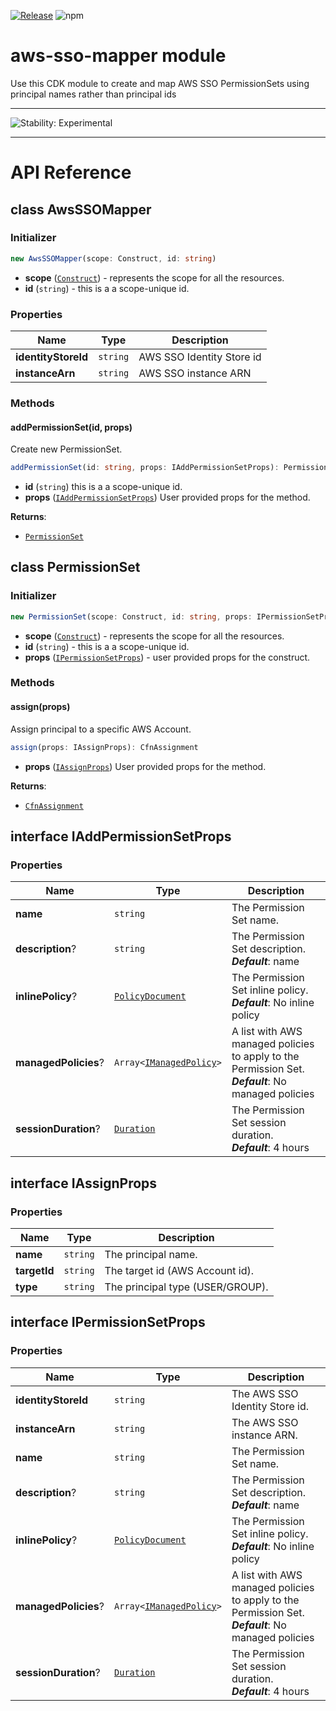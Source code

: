 [![Release](https://github.com/eliran89c/aws-sso-mapper/actions/workflows/release.yml/badge.svg)](https://github.com/eliran89c/aws-sso-mapper/actions/workflows/release.yml)
![npm](https://img.shields.io/npm/v/aws-sso-mapper?label=version)

# aws-sso-mapper module
Use this CDK module to create and map AWS SSO PermissionSets using principal names rather than principal ids
<!--BEGIN STABILITY BANNER-->

---

![Stability: Experimental](https://img.shields.io/badge/stability-Experimental-important.svg?style=for-the-badge)

---
<!--END STABILITY BANNER-->


# API Reference

## class AwsSSOMapper  <a id="aws-sso-mapper-awsssomapper"></a>

### Initializer


```ts
new AwsSSOMapper(scope: Construct, id: string)
```

* **scope** (<code>[Construct](#aws-cdk-core-construct)</code>)  - represents the scope for all the resources.
* **id** (<code>string</code>)  - this is a a scope-unique id.



### Properties


Name | Type | Description 
-----|------|-------------
**identityStoreId** | <code>string</code> | <span>AWS SSO Identity Store id</span>
**instanceArn** | <code>string</code> | <span>AWS SSO instance ARN</span>

### Methods


#### addPermissionSet(id, props) <a id="aws-sso-mapper-awsssomapper-addpermissionset"></a>

Create new PermissionSet.

```ts
addPermissionSet(id: string, props: IAddPermissionSetProps): PermissionSet
```

* **id** (<code>string</code>)  this is a a scope-unique id.
* **props** (<code>[IAddPermissionSetProps](#aws-sso-mapper-iaddpermissionsetprops)</code>)  User provided props for the method.

__Returns__:
* <code>[PermissionSet](#aws-sso-mapper-permissionset)</code>



## class PermissionSet  <a id="aws-sso-mapper-permissionset"></a>

### Initializer


```ts
new PermissionSet(scope: Construct, id: string, props: IPermissionSetProps)
```

* **scope** (<code>[Construct](#aws-cdk-core-construct)</code>)  - represents the scope for all the resources.
* **id** (<code>string</code>)  - this is a a scope-unique id.
* **props** (<code>[IPermissionSetProps](#aws-sso-mapper-ipermissionsetprops)</code>)  - user provided props for the construct.


### Methods


#### assign(props) <a id="aws-sso-mapper-permissionset-assign"></a>

Assign principal to a specific AWS Account.

```ts
assign(props: IAssignProps): CfnAssignment
```

* **props** (<code>[IAssignProps](#aws-sso-mapper-iassignprops)</code>)  User provided props for the method.

__Returns__:
* <code>[CfnAssignment](#aws-cdk-aws-sso-cfnassignment)</code>



## interface IAddPermissionSetProps  <a id="aws-sso-mapper-iaddpermissionsetprops"></a>




### Properties


Name | Type | Description 
-----|------|-------------
**name** | <code>string</code> | The Permission Set name.
**description**? | <code>string</code> | The Permission Set description.<br/>__*Default*__: name
**inlinePolicy**? | <code>[PolicyDocument](#aws-cdk-aws-iam-policydocument)</code> | The Permission Set inline policy.<br/>__*Default*__: No inline policy
**managedPolicies**? | <code>Array<[IManagedPolicy](#aws-cdk-aws-iam-imanagedpolicy)></code> | A list with AWS managed policies to apply to the Permission Set.<br/>__*Default*__: No managed policies
**sessionDuration**? | <code>[Duration](#aws-cdk-core-duration)</code> | The Permission Set session duration.<br/>__*Default*__: 4 hours



## interface IAssignProps  <a id="aws-sso-mapper-iassignprops"></a>




### Properties


Name | Type | Description 
-----|------|-------------
**name** | <code>string</code> | The principal name.
**targetId** | <code>string</code> | The target id (AWS Account id).
**type** | <code>string</code> | The principal type (USER/GROUP).



## interface IPermissionSetProps  <a id="aws-sso-mapper-ipermissionsetprops"></a>




### Properties


Name | Type | Description 
-----|------|-------------
**identityStoreId** | <code>string</code> | The AWS SSO Identity Store id.
**instanceArn** | <code>string</code> | The AWS SSO instance ARN.
**name** | <code>string</code> | The Permission Set name.
**description**? | <code>string</code> | The Permission Set description.<br/>__*Default*__: name
**inlinePolicy**? | <code>[PolicyDocument](#aws-cdk-aws-iam-policydocument)</code> | The Permission Set inline policy.<br/>__*Default*__: No inline policy
**managedPolicies**? | <code>Array<[IManagedPolicy](#aws-cdk-aws-iam-imanagedpolicy)></code> | A list with AWS managed policies to apply to the Permission Set.<br/>__*Default*__: No managed policies
**sessionDuration**? | <code>[Duration](#aws-cdk-core-duration)</code> | The Permission Set session duration.<br/>__*Default*__: 4 hours




